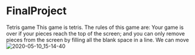# FinalProject
Tetris game
This game is tetris. The rules of this game are: 
Your game is over if your pieces reach the top of the screen; and you can only remove pieces from the screen by filling all the blank space in a line.
We can move
![2020-05-10_15-14-40](https://user-images.githubusercontent.com/60422598/81495580-1669ab00-92d3-11ea-8e75-9acefd3c72f8.png)
